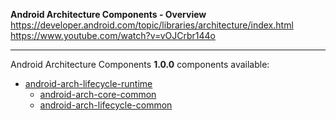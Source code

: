 **Android Architecture Components - Overview**<br/>
https://developer.android.com/topic/libraries/architecture/index.html<br/>
https://www.youtube.com/watch?v=vOJCrbr144o

---

Android Architecture Components **1.0.0** components available:
- [android-arch-lifecycle-runtime](https://github.com/dandar3/android-arch-lifecycle-runtime/tree/1.0.0)<br/>
  - [android-arch-core-common](https://github.com/dandar3/android-arch-core-common/tree/1.0.0)
  - [android-arch-lifecycle-common](https://github.com/dandar3/android-arch-lifecycle-common/tree/1.0.0)
